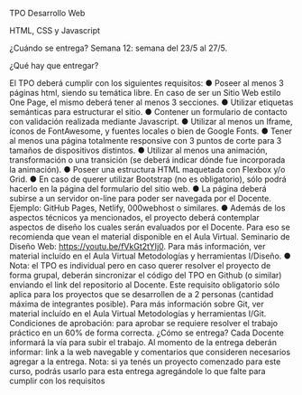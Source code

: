 TPO Desarrollo Web

HTML, CSS y Javascript

¿Cuándo se entrega?
Semana 12: semana del 23/5 al 27/5.

¿Qué hay que entregar?

El TPO deberá cumplir con los siguientes requisitos:
● Poseer al menos 3 páginas html, siendo su temática libre. En caso de ser un Sitio Web estilo
One Page, el mismo deberá tener al menos 3 secciones.
● Utilizar etiquetas semánticas para estructurar el sitio.
● Contener un formulario de contacto con validación realizada mediante Javascript.
● Utilizar al menos un Iframe, íconos de FontAwesome, y fuentes locales o bien de Google
Fonts.
● Tener al menos una página totalmente responsive con 3 puntos de corte para 3 tamaños de
dispositivos distintos.
● Utilizar al menos una animación, transformación o una transición (se deberá indicar dónde
fue incorporada la animación).
● Poseer una estructura HTML maquetada con Flexbox y/o Grid.
● En caso de querer utilizar Bootstrap (no es obligatorio), sólo podrá hacerlo en la página del
formulario del sitio web.
● La página deberá subirse a un servidor on-line para poder ser navegada por el Docente.
Ejemplo: GitHub Pages, Netlify, 000webhost o similares.
● Además de los aspectos técnicos ya mencionados, el proyecto deberá contemplar aspectos
de diseño los cuales serán evaluados por el Docente. Para eso se recomienda que vean el
material disponible en el Aula Virtual. Seminario de Diseño Web:
https://youtu.be/fVkGt2tYIj0. Para más información, ver material incluído en el Aula Virtual
Metodologías y herramientas I/Diseño.
● Nota: el TPO es individual pero en caso querer resolver el proyecto de forma grupal,
deberán sincronizar el código del TPO en Github (o similar) enviando el link del repositorio al
Docente. Este requisito obligatorio sólo aplica para los proyectos que se desarrollen de a 2
personas (cantidad máxima de integrantes posible). Para más información sobre Git, ver
material incluído en el Aula Virtual Metodologías y herramientas I/Git.
Condiciones de aprobación: para aprobar se requiere resolver el trabajo práctico en un 60% de
forma correcta.
¿Cómo se entrega?
Cada Docente informará la vía para subir el trabajo. Al momento de la entrega deberán informar: link
a la web navegable y comentarios que consideren necesarios agregar a la entrega.
Nota: si ya tenés un proyecto comenzado para este curso, podrás usarlo para esta entrega
agregándole lo que falte para cumplir con los requisitos
